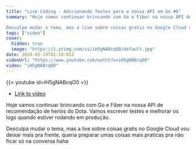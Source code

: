 ```yaml
---
title: "Live Coding - Adicionando Testes para a nossa API em Go #6"
summary: "Hoje vamos continuar brincando com Go e Fiber na nossa API de recomendação de heróis do Dota. Vamos escrever testes e melhorar os logs quando estiver rodando em produção.

Desculpa mudar o tema, mas a live sobre coisas gratis no Google Cloud vou deixar mais pra frente, queria preparar umas coisas mais praticas pra não ficar só na conversa haha"
tags: ["video"]
cover:
  hidden: true
  image: "https://i.ytimg.com/vi/iH5gNABcqO0/default.jpg"
date: 2020-05-19T02:18:01Z
videoUrl: "https://www.youtube.com/watch?v=iH5gNABcqO0"
video: "iH5gNABcqO0"
---
```


<!-- truncate -->

{{< youtube id=iH5gNABcqO0 >}}

- [Link to video](https://www.youtube.com/watch?v=iH5gNABcqO0)

Hoje vamos continuar brincando com Go e Fiber na nossa API de recomendação de heróis do Dota. Vamos escrever testes e melhorar os logs quando estiver rodando em produção.

Desculpa mudar o tema, mas a live sobre coisas gratis no Google Cloud vou deixar mais pra frente, queria preparar umas coisas mais praticas pra não ficar só na conversa haha
